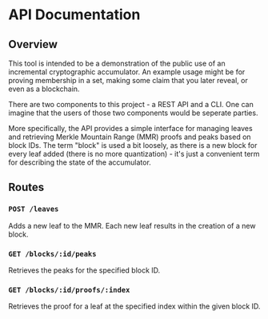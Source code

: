 # API Documentation

## Overview

This tool is intended to be a demonstration of the public use of an incremental cryptographic accumulator. An example usage might be for proving membership in a set, making some claim that you later reveal, or even as a blockchain.

There are two components to this project - a REST API and a CLI. One can imagine that the users of those two components would be seperate parties.

More specifically, the API provides a simple interface for managing leaves and retrieving Merkle Mountain Range (MMR) proofs and peaks based on block IDs. The term "block" is used a bit loosely, as there is a new block for every leaf added (there is no more quantization) - it's just a convenient term for describing the state of the accumulator.

## Routes

### `POST /leaves`
Adds a new leaf to the MMR. Each new leaf results in the creation of a new block.

### `GET /blocks/:id/peaks`
Retrieves the peaks for the specified block ID.

### `GET /blocks/:id/proofs/:index`
Retrieves the proof for a leaf at the specified index within the given block ID.